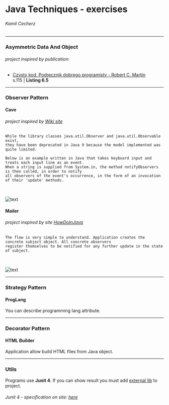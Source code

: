 # Java Techniques - exercises
###### Kamil Cecherz

---

### Asymmetric Data And Object

###### project inspired by publication:
* [Czysty kod. Podręcznik dobrego programisty - Robert C. Martin](https://helion.pl/ksiazki/czysty-kod-podrecznik-dobrego-programisty-robert-c-martin,czykov.htm#format/d)
<br /> s.115 | **Listing 6.5**
  
---

### Observer Pattern

#### Cave

###### project inspired by [Wiki site](https://en.wikipedia.org/wiki/Observer_pattern#Java)

```
While the library classes java.util.Observer and java.util.Observable exist, 
they have been deprecated in Java 9 because the model implemented was quite limited.

Below is an example written in Java that takes keyboard input and treats each input line as an event. 
When a string is supplied from System.in, the method notifyObservers is then called, in order to notify 
all observers of the event's occurrence, in the form of an invocation of their 'update' methods.
```
<br />

![text](ObserverPattern/observer_example_uml.png)

#### Mailer

###### project inspired by site [HowDoInJava](https://howtodoinjava.com/design-patterns/behavioral/observer-design-pattern/)

```
The flow is very simple to understand. Application creates the concrete subject object. All concrete observers 
register themselves to be notified for any further update in the state of subject.
```
<br />

![text](ObserverPattern/observer-pattern-arch.jpg)

---

### Strategy Pattern

#### ProgLang
You can describe programming lang attribute.

---

### Decorator Pattern

#### HTML Builder
Application allow build HTML files from Java object.

---

### Utils

Programs use **Junit 4**. If you can show result you must 
add [external lib](https://www.jetbrains.com/help/idea/library.html) to project.

###### Junit 4 - specification on site: [here](https://junit.org/junit4/)

